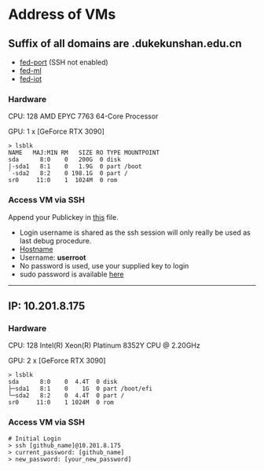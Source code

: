 # Address of VMs

## Suffix of all domains are **.dukekunshan.edu.cn**

* [fed-port](fed-port.dukekunshan.edu.cn) (SSH not enabled)
* [fed-ml](fed-ml.dukekunshan.edu.cn)
* [fed-iot](fed-iot.dukekunshan.edu.cn)

### Hardware

CPU: 128 AMD EPYC 7763 64-Core Processor

GPU: 1 x \[GeForce RTX 3090]&#x20;

```
> lsblk
NAME   MAJ:MIN RM   SIZE RO TYPE MOUNTPOINT
sda      8:0    0   200G  0 disk 
|-sda1   8:1    0   1.9G  0 part /boot
`-sda2   8:2    0 198.1G  0 part /
sr0     11:0    1  1024M  0 rom  
```

### Access VM via SSH

Append your Publickey in [this](../publickey/key.md) file.

* Login username is shared as the ssh session will only really be used as last debug procedure.
* [Hostname](address.md)
* Username: **userroot**
* No password is used, use your supplied key to login
* sudo password is available [here](https://github.com/FedCampus/Credentials)

***

## IP: 10.201.8.175

### Hardware

CPU: 128 Intel(R) Xeon(R) Platinum 8352Y CPU @ 2.20GHz

GPU: 2 x \[GeForce RTX 3090]

```
> lsblk
sda      8:0    0  4.4T  0 disk 
├─sda1   8:1    0    1G  0 part /boot/efi
└─sda2   8:2    0  4.4T  0 part /
sr0     11:0    1 1024M  0 rom  
```

### Access VM via SSH

```
# Initial Login
> ssh [github_name]@10.201.8.175
> current_password: [github_name]
> new_password: [your_new_password]
```




